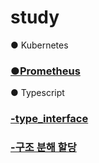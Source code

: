 # study

● Kubernetes

### [●Prometheus](https://github.com/limes22/study/blob/main/prometheus/prometheus.pdf)

● Typescript
### [-type_interface](https://github.com/limes22/study/blob/main/typescript/type_interface.pdf)
### [-구조 분해 할당](https://github.com/limes22/study/blob/main/typescript/%EA%B5%AC%EC%A1%B0%20%EB%B6%84%ED%95%B4%20%ED%95%A0%EB%8B%B9.pdf)
